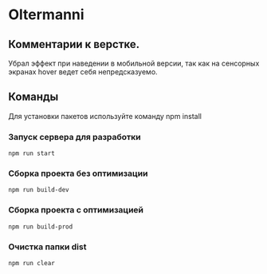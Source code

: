 # Oltermanni

## Комментарии к верстке.

Убрал эффект при наведении в мобильной версии, так как на сенсорных экранах hover ведет себя непредсказуемо.

## Команды

Для установки пакетов используйте команду npm install

### Запуск сервера для разработки

```shell
npm run start
```

### Сборка проекта без оптимизации

```shell
npm run build-dev
```

### Сборка проекта с оптимизацией

```shell
npm run build-prod
```

### Очистка папки dist

```shell
npm run clear
```
